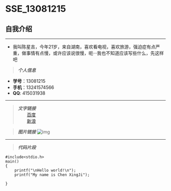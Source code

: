 # SSE_13081215
## 自我介绍
***
*  我叫陈星吉，今年21岁，来自湖南，喜欢看电视，喜欢旅游，强迫症有点严重，做事情有点慢，或许应该说很慢，呃···我也不知道应该写些什么，先这样吧
  

>***个人信息***
* **学号**：13081215
* **手机**：13241574566
* **QQ**: 415031938


***
>***文字链接***  
　　[百度](http://www.baidu.com)  
　　[新浪](http://www.sina.com)
    
>***图片链接***
    ![img](http://pic24.nipic.com/20121008/9195996_102130319123_2.jpg)

***
>***代码片段***

    #include<stdio.h>
    main()
    {
        printf("\nHello world!\n");
        printf("My name is Chen XingJi");
        
    }


